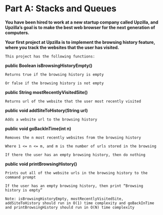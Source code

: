 # Part A: Stacks and Queues

**You have been hired to work at a new startup company called Upzilla, and Upzilla’s goal is to make the best web browser for the next generation of computers.**
  
**Your first project at Upzilla is to implement the browsing history feature, where you track the websites that the user has visited.**

`This project has the following functions:`

**public Boolean isBrowsingHistoryEmpty()**

`Returns true if the browsing history is empty`

`Or false if the browsing history is not empty`

**public String mostRecentlyVisitedSite()**

`Returns url of the website that the user most recently visited`

**public void addSiteToHistory(String url)**

`Adds a website url to the browsing history`

**public void goBackInTime(int n)**

`Removes the n most recently websites from the browsing history`

`Where 1 <= n <= m, and m is the number of urls stored in the browsing`

`If there the user has an empty browsing history, then do nothing`

**public void printBrowsingHistory()**

`Prints out all of the website urls in the browsing history to the command prompt`

`If the user has an empty browsing history, then print “Browsing history is empty”`

`Note: isBrowsingHistoryEmpty, mostRecentlyVisitedSite, addSiteToHistory should run in O(1) time complexity and goBackInTime and printBrowsingHistory should run in O(N) time complexity`
